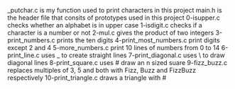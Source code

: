 _putchar.c is my function used to print characters in this project
main.h is the header file that consits of prototypes used in this project
0-isupper.c checks whether an alphabet is in upper case
1-isdigit.c checks if a character is a number or not
2-mul.c gives the product of two integers
3-print_numbers.c prints the ten digits
4-print_most_numbers.c print digits except 2 and 4
5-more_numbers.c print 10 lines of numbers from 0 to 14
6-print_line.c uses _ to create straight lines
7-print_diagonal.c uses \ to draw diagonal lines
8-print_square.c uses # draw an n sized suare
9-fizz_buzz.c replaces multiples of 3, 5 and both with Fizz, Buzz and FizzBuzz respectively
10-print_triangle.c draws a triangle with #

